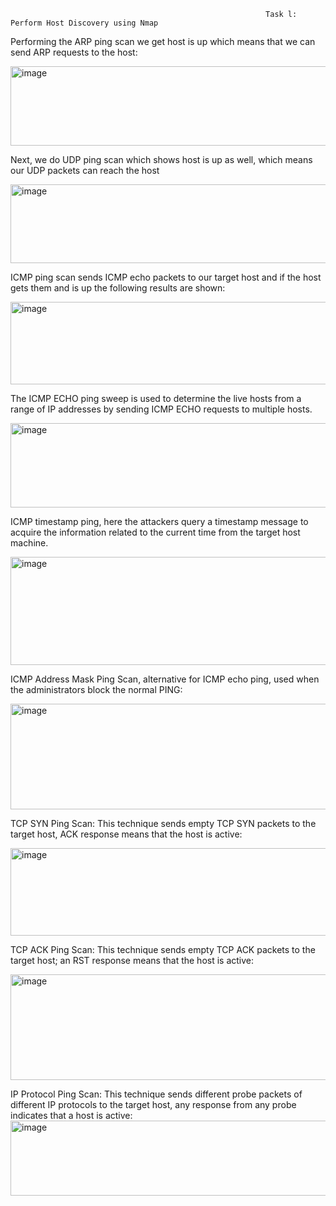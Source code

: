                                                              Task l: Perform Host Discovery using Nmap

Performing the ARP ping scan we get host is up which means that we can send ARP requests to the host:

<img width="605" height="127" alt="image" src="https://github.com/user-attachments/assets/4ebba851-7e49-4bd7-86c0-bf6df6e8b19a" />

Next, we do UDP ping scan which shows host is up as well, which means our UDP packets can reach the host

<img width="570" height="126" alt="image" src="https://github.com/user-attachments/assets/52d81732-5506-4d7b-91c7-20f563083a47" />

ICMP ping scan sends ICMP echo packets to our target host and if the host gets them and is up the following results are shown:

<img width="556" height="132" alt="image" src="https://github.com/user-attachments/assets/9f6fb31c-3838-491b-8ab1-b8d1b0815755" />

The ICMP ECHO ping sweep is used to determine the live hosts from a range of IP addresses by sending ICMP ECHO requests to multiple hosts.

<img width="624" height="135" alt="image" src="https://github.com/user-attachments/assets/ccbabad1-1ef5-4b91-a95a-c322c25f5bc9" />

ICMP timestamp ping, here the attackers query a timestamp message to acquire the information related to the current time from the target host machine.

<img width="624" height="173" alt="image" src="https://github.com/user-attachments/assets/02ef3b17-8396-4cd3-808c-fec47233081d" />

ICMP Address Mask Ping Scan, alternative for ICMP echo ping, used when the administrators block the normal PING:

<img width="624" height="169" alt="image" src="https://github.com/user-attachments/assets/da08642b-f319-473e-aeba-f4e7ec1ecc56" />

TCP SYN Ping Scan: This technique sends empty TCP SYN packets to the target host, ACK response means that the host is active:

<img width="624" height="140" alt="image" src="https://github.com/user-attachments/assets/b219cabb-9e9d-48b0-8c6b-73bc1dc5f05e" />

TCP ACK Ping Scan: This technique sends empty TCP ACK packets to the target host; an RST response means that the host is active:

<img width="624" height="169" alt="image" src="https://github.com/user-attachments/assets/dadfd04e-d8de-4b35-a182-88756fbbb197" />

IP Protocol Ping Scan: This technique sends different probe packets of different IP protocols to the target host, any response from any probe indicates that a host is active:
<img width="624" height="120" alt="image" src="https://github.com/user-attachments/assets/13b6fbbb-c41f-49b2-bef5-eb70488ccfaf" />

                                                           
                                                             
